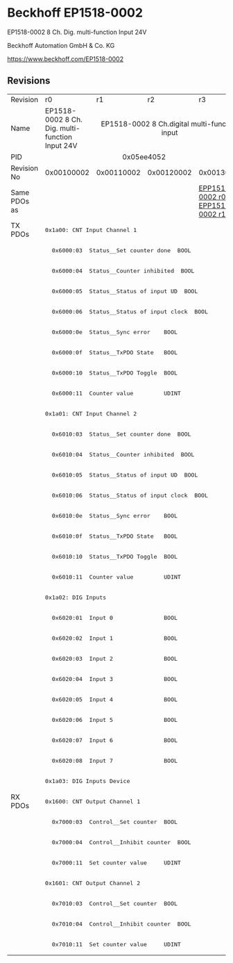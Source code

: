 # Beckhoff EP1518-0002

EP1518-0002 8 Ch. Dig. multi-function Input 24V

Beckhoff Automation GmbH & Co. KG

https://www.beckhoff.com/EP1518-0002

## Revisions
<table>
<tr >
<td>Revision</td>
<td>r0</td>
<td>r1</td>
<td>r2</td>
<td>r3</td>
</tr>
<tr >
<td>Name</td>
<td>EP1518-0002 8 Ch. Dig. multi-function Input 24V</td>
<td colspan=3 align="center">EP1518-0002 8 Ch.digital multi-function input</td>
</tr>
<tr >
<td>PID</td>
<td colspan=4 align="center">0x05ee4052</td>
</tr>
<tr >
<td>Revision No</td>
<td>0x00100002</td>
<td>0x00110002</td>
<td>0x00120002</td>
<td>0x00130002</td>
</tr>
<tr >
<td>Same PDOs as</td>
<td colspan=3 align="center"></td>
<td><a href="EPP1518-0002">EPP1518-0002 r0</a><br/><a href="EPP1518-0002">EPP1518-0002 r1</a></td>
</tr>
<tr class="txpdo pdosection">
<td rowspan=28 valign=top>TX PDOs</td>
<td colspan=4 align="left"><pre>0x1a00: CNT Input Channel 1</pre></td>
<td></td>
</tr>
<tr class="txpdo">
<td colspan=4 align="left"><pre>  0x6000:03  Status__Set counter done  BOOL</pre></td>
</tr>
<tr class="txpdo">
<td colspan=4 align="left"><pre>  0x6000:04  Status__Counter inhibited  BOOL</pre></td>
</tr>
<tr class="txpdo">
<td colspan=4 align="left"><pre>  0x6000:05  Status__Status of input UD  BOOL</pre></td>
</tr>
<tr class="txpdo">
<td colspan=4 align="left"><pre>  0x6000:06  Status__Status of input clock  BOOL</pre></td>
</tr>
<tr class="txpdo">
<td colspan=4 align="left"><pre>  0x6000:0e  Status__Sync error    BOOL</pre></td>
</tr>
<tr class="txpdo">
<td colspan=4 align="left"><pre>  0x6000:0f  Status__TxPDO State   BOOL</pre></td>
</tr>
<tr class="txpdo">
<td colspan=4 align="left"><pre>  0x6000:10  Status__TxPDO Toggle  BOOL</pre></td>
</tr>
<tr class="txpdo">
<td colspan=4 align="left"><pre>  0x6000:11  Counter value         UDINT</pre></td>
</tr>
<tr class="txpdo pdosection">
<td colspan=4 align="left"><pre>0x1a01: CNT Input Channel 2</pre></td>
</tr>
<tr class="txpdo">
<td colspan=4 align="left"><pre>  0x6010:03  Status__Set counter done  BOOL</pre></td>
</tr>
<tr class="txpdo">
<td colspan=4 align="left"><pre>  0x6010:04  Status__Counter inhibited  BOOL</pre></td>
</tr>
<tr class="txpdo">
<td colspan=4 align="left"><pre>  0x6010:05  Status__Status of input UD  BOOL</pre></td>
</tr>
<tr class="txpdo">
<td colspan=4 align="left"><pre>  0x6010:06  Status__Status of input clock  BOOL</pre></td>
</tr>
<tr class="txpdo">
<td colspan=4 align="left"><pre>  0x6010:0e  Status__Sync error    BOOL</pre></td>
</tr>
<tr class="txpdo">
<td colspan=4 align="left"><pre>  0x6010:0f  Status__TxPDO State   BOOL</pre></td>
</tr>
<tr class="txpdo">
<td colspan=4 align="left"><pre>  0x6010:10  Status__TxPDO Toggle  BOOL</pre></td>
</tr>
<tr class="txpdo">
<td colspan=4 align="left"><pre>  0x6010:11  Counter value         UDINT</pre></td>
</tr>
<tr class="txpdo pdosection">
<td colspan=4 align="left"><pre>0x1a02: DIG Inputs</pre></td>
</tr>
<tr class="txpdo">
<td colspan=4 align="left"><pre>  0x6020:01  Input 0               BOOL</pre></td>
</tr>
<tr class="txpdo">
<td colspan=4 align="left"><pre>  0x6020:02  Input 1               BOOL</pre></td>
</tr>
<tr class="txpdo">
<td colspan=4 align="left"><pre>  0x6020:03  Input 2               BOOL</pre></td>
</tr>
<tr class="txpdo">
<td colspan=4 align="left"><pre>  0x6020:04  Input 3               BOOL</pre></td>
</tr>
<tr class="txpdo">
<td colspan=4 align="left"><pre>  0x6020:05  Input 4               BOOL</pre></td>
</tr>
<tr class="txpdo">
<td colspan=4 align="left"><pre>  0x6020:06  Input 5               BOOL</pre></td>
</tr>
<tr class="txpdo">
<td colspan=4 align="left"><pre>  0x6020:07  Input 6               BOOL</pre></td>
</tr>
<tr class="txpdo">
<td colspan=4 align="left"><pre>  0x6020:08  Input 7               BOOL</pre></td>
</tr>
<tr class="txpdo pdosection">
<td colspan=4 align="left"><pre>0x1a03: DIG Inputs Device</pre></td>
</tr>
<tr class="rxpdo pdosection">
<td rowspan=8 valign=top>RX PDOs</td>
<td colspan=4 align="left"><pre>0x1600: CNT Output Channel 1</pre></td>
<td></td>
</tr>
<tr class="rxpdo">
<td colspan=4 align="left"><pre>  0x7000:03  Control__Set counter  BOOL</pre></td>
</tr>
<tr class="rxpdo">
<td colspan=4 align="left"><pre>  0x7000:04  Control__Inhibit counter  BOOL</pre></td>
</tr>
<tr class="rxpdo">
<td colspan=4 align="left"><pre>  0x7000:11  Set counter value     UDINT</pre></td>
</tr>
<tr class="rxpdo pdosection">
<td colspan=4 align="left"><pre>0x1601: CNT Output Channel 2</pre></td>
</tr>
<tr class="rxpdo">
<td colspan=4 align="left"><pre>  0x7010:03  Control__Set counter  BOOL</pre></td>
</tr>
<tr class="rxpdo">
<td colspan=4 align="left"><pre>  0x7010:04  Control__Inhibit counter  BOOL</pre></td>
</tr>
<tr class="rxpdo">
<td colspan=4 align="left"><pre>  0x7010:11  Set counter value     UDINT</pre></td>
</tr>
</table>
